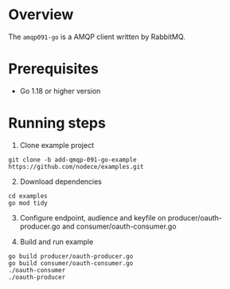 # Overview

The `amqp091-go` is a AMQP client written by RabbitMQ.

# Prerequisites

- Go 1.18 or higher version

# Running steps

1. Clone example project

```
git clone -b add-qmqp-091-go-example https://github.com/nodece/examples.git 
```

2. Download dependencies

```
cd examples
go mod tidy
```

3. Configure endpoint, audience and keyfile on producer/oauth-producer.go and consumer/oauth-consumer.go


4. Build and run example

```
go build producer/oauth-producer.go
go build consumer/oauth-consumer.go
./oauth-consumer
./oauth-producer
```
